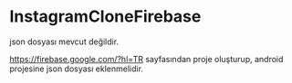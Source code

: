 # InstagramCloneFirebase
json dosyası mevcut değildir.

https://firebase.google.com/?hl=TR sayfasından proje oluşturup, android projesine json dosyası eklenmelidir.
